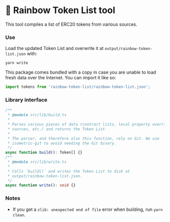 # 🌈️ Rainbow Token List tool

This tool compiles a list of ERC20 tokens from various sources.

### Use

Load the updated Token List and overwrite it at `output/rainbow-token-list.json`
with:

```shell
yarn write
```

This package comes bundled with a copy in case you are unable to load fresh data
over the Internet. You can import it like so:

```ts
import tokens from 'rainbow-token-list/rainbow-token-list.json';
```

### Library interface
```ts
/**
 * @module src/lib/build.ts
 * 
 * Parses various pieces of data (contract lists, local property overrides, data
 * sources, etc.) and returns the Token List.
 * 
 * The parser, and therefore also this function, rely on Git. We use
 * isometric-git to avoid needing the Git binary.
 */
async function build(): Token[] {}
/**
 * @module src/lib/write.ts
 * 
 * Calls `build()` and writes the Token List to disk at
 * output/rainbow-token-list.json.
 */
async function write(): void {}
```

### Notes

- If you get a `zlib: unexpected end of file` error when building, run `yarn clean`.

